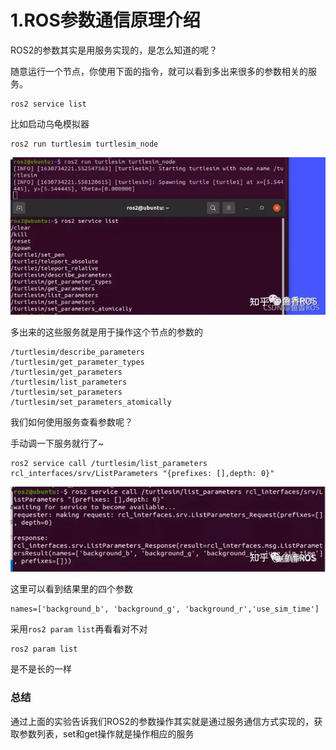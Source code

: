 # 1.ROS参数通信原理介绍

ROS2的参数其实是用服务实现的，是怎么知道的呢？

随意运行一个节点，你使用下面的指令，就可以看到多出来很多的参数相关的服务。

```
ros2 service list
```

比如启动乌龟模拟器

```
ros2 run turtlesim turtlesim_node
```

![img](1.ROS%E5%8F%82%E6%95%B0%E9%80%9A%E4%BF%A1%E5%8E%9F%E7%90%86/imgs/v2-dd607e84db92b9b8bd955a7a0ae8aab9_720w.webp)

多出来的这些服务就是用于操作这个节点的参数的

```shell
/turtlesim/describe_parameters
/turtlesim/get_parameter_types
/turtlesim/get_parameters
/turtlesim/list_parameters
/turtlesim/set_parameters
/turtlesim/set_parameters_atomically
```

我们如何使用服务查看参数呢？

手动调一下服务就行了~

```shell
ros2 service call /turtlesim/list_parameters rcl_interfaces/srv/ListParameters "{prefixes: [],depth: 0}"
```

![img](1.ROS%E5%8F%82%E6%95%B0%E9%80%9A%E4%BF%A1%E5%8E%9F%E7%90%86/imgs/v2-ee1a807a9be19ede27ce2e6b9092cf49_720w.webp)

这里可以看到结果里的四个参数

```
names=['background_b', 'background_g', 'background_r','use_sim_time']
```

采用`ros2 param list`再看看对不对

```
ros2 param list
```

是不是长的一样



### 总结

通过上面的实验告诉我们ROS2的参数操作其实就是通过服务通信方式实现的，获取参数列表，set和get操作就是操作相应的服务




